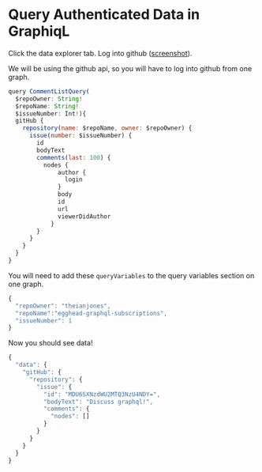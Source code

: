 # Query Authenticated Data in GraphiqL

Click the data explorer tab. Log into github ([screenshot](https://share.getcloudapp.com/QwuKdmqY)).

We will be using the github api, so you will have to log into github from one graph.

```js
query CommentListQuery(
  $repoOwner: String!
  $repoName: String!
  $issueNumber: Int!){
  gitHub {
    repository(name: $repoName, owner: $repoOwner) {
      issue(number: $issueNumber) {
        id
        bodyText
        comments(last: 100) {
          nodes {
              author {
                login
              }
              body
              id
              url
              viewerDidAuthor
            }
        }
      }
    }
  }
}
```

You will need to add these `queryVariables` to the query variables section on one graph.

```js
{
  "repoOwner": "theianjones",
  "repoName":"egghead-graphql-subscriptions",
  "issueNumber": 1
}
```

Now you should see data!

```js
{
  "data": {
    "gitHub": {
      "repository": {
        "issue": {
          "id": "MDU6SXNzdWU2MTQ3NzU4NDY=",
          "bodyText": "Discuss graphql!",
          "comments": {
            "nodes": []
          }
        }
      }
    }
  }
}
```
